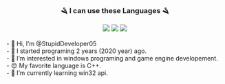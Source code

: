   <h3 align=center>🪒 I can use these Languages 🪒</h3>
  <div align=center>
  <img src="https://img.shields.io/badge/language-gray?style=plastic&logo=c&logoColor=black">
  <img src="https://img.shields.io/badge/C++-blue?style=plastic&logo=c%2B%2B&logoColor=00599c">
  <img src="https://img.shields.io/badge/Python-yellow?style=plastic&logo=python&logoColor=00599c">
  <br><br>
  </div>
  <div>
- 👋 Hi, I’m @StupidDeveloper05 <br>
- 🐣 I started programing 2 years (2020 year) ago. <br>
- 👀 I’m interested in windows programing and game engine developement. <br>
- 😍 My favorite language is C++. <br>
- 🌱 I’m currently learning win32 api. <br>
</div>
